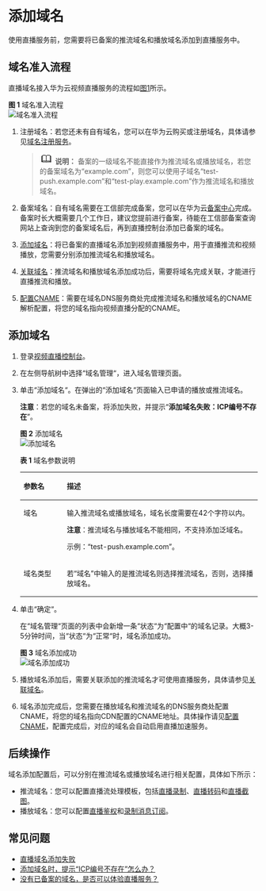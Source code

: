 # 添加域名<a name="live010002"></a>

使用直播服务前，您需要将已备案的推流域名和播放域名添加到直播服务中。

## 域名准入流程<a name="section19545380178"></a>

直播域名接入华为云视频直播服务的流程如[图1](#fig5155122522815)所示。

**图 1**  域名准入流程<a name="fig5155122522815"></a>  
![](figures/域名准入流程.png "域名准入流程")

1.  注册域名：若您还未有自有域名，您可以在华为云购买或注册域名，具体请参见[域名注册服务](https://www.huaweicloud.com/product/domain.html)。

    >![](public_sys-resources/icon-note.gif) **说明：** 
    >备案的一级域名不能直接作为推流域名或播放域名，若您的备案域名为“example.com”，则您可以使用子域名“test-push.example.com”和“test-play.example.com”作为推流域名和播放域名。

2.  备案域名：自有域名需要在工信部完成备案，您可以在华为云[备案中心](https://beian.huaweicloud.com/)完成。备案时长大概需要几个工作日，建议您提前进行备案，待能在工信部备案查询网站上查询到您的备案域名后，再到直播控制台添加已备案的域名。
3.  [添加域名](#section1326884516114)：将已备案的直播域名添加到视频直播服务中，用于直播推流和视频播放，您需要分别添加推流域名和播放域名。
4.  [关联域名](关联域名.md)：推流域名和播放域名添加成功后，需要将域名完成关联，才能进行直播推流和播放。
5.  [配置CNAME](配置CNAME.md)：需要在域名DNS服务商处完成推流域名和播放域名的CNAME解析配置，将您的域名指向视频直播分配的CNAME。

## 添加域名<a name="section1326884516114"></a>

1.  登录[视频直播控制台](https://console.huaweicloud.com/live)。
2.  在左侧导航树中选择“域名管理“，进入域名管理页面。
3.  单击“添加域名“。在弹出的“添加域名“页面输入已申请的播放或推流域名。

    **注意**：若您的域名未备案，将添加失败，并提示“**添加域名失败：ICP编号不存在**”。

    **图 2**  添加域名<a name="fig251002713570"></a>  
    ![](figures/添加域名.png "添加域名")

    **表 1**  域名参数说明

    <a name="table1163972513102"></a>
    <table><thead align="left"><tr id="row1763962516105"><th class="cellrowborder" valign="top" width="18.23%" id="mcps1.2.3.1.1"><p id="p26391125111012"><a name="p26391125111012"></a><a name="p26391125111012"></a>参数名</p>
    </th>
    <th class="cellrowborder" valign="top" width="81.77%" id="mcps1.2.3.1.2"><p id="p18639172517105"><a name="p18639172517105"></a><a name="p18639172517105"></a>描述</p>
    </th>
    </tr>
    </thead>
    <tbody><tr id="row17444848108"><td class="cellrowborder" valign="top" width="18.23%" headers="mcps1.2.3.1.1 "><p id="p174448471018"><a name="p174448471018"></a><a name="p174448471018"></a>域名</p>
    </td>
    <td class="cellrowborder" valign="top" width="81.77%" headers="mcps1.2.3.1.2 "><p id="p12444194151011"><a name="p12444194151011"></a><a name="p12444194151011"></a>输入推流域名或播放域名，域名长度需要在42个字符以内。</p>
    <p id="p10106194918108"><a name="p10106194918108"></a><a name="p10106194918108"></a><strong id="b1010674910108"><a name="b1010674910108"></a><a name="b1010674910108"></a>注意</strong>：推流域名与播放域名不能相同，不支持添加泛域名。</p>
    <p id="p11061449131016"><a name="p11061449131016"></a><a name="p11061449131016"></a>示例：“test-push.example.com”。</p>
    </td>
    </tr>
    <tr id="row1336715011110"><td class="cellrowborder" valign="top" width="18.23%" headers="mcps1.2.3.1.1 "><p id="p19367110191116"><a name="p19367110191116"></a><a name="p19367110191116"></a>域名类型</p>
    </td>
    <td class="cellrowborder" valign="top" width="81.77%" headers="mcps1.2.3.1.2 "><p id="p1936713051114"><a name="p1936713051114"></a><a name="p1936713051114"></a>若<span class="parmname" id="parmname19691183320116"><a name="parmname19691183320116"></a><a name="parmname19691183320116"></a>“域名”</span>中输入的是推流域名则选择推流域名，否则，选择播放域名。</p>
    </td>
    </tr>
    </tbody>
    </table>

4.  单击“确定“。

    在“域名管理“页面的列表中会新增一条“状态“为“配置中“的域名记录。大概3-5分钟时间，当“状态“为“正常“时，域名添加成功。

    **图 3**  域名添加成功<a name="fig443953585717"></a>  
    ![](figures/域名添加成功.png "域名添加成功")

5.  播放域名添加后，需要关联添加的推流域名才可使用直播服务，具体请参见[关联域名](关联域名.md)。
6.  域名添加完成后，您需要在播放域名和推流域名的DNS服务商处配置CNAME，将您的域名指向CDN配置的CNAME地址。具体操作请见[配置CNAME](配置CNAME.md)，配置完成后，对应的域名会自动启用直播加速服务。

## 后续操作<a name="section966434418"></a>

域名添加配置后，可以分别在推流域名或播放域名进行相关配置，具体如下所示：

-   推流域名：您可以配置直播流处理模板，包括[直播录制](配置录制模板.md)、[直播转码](直播转码.md)和[直播截图](直播截图.md)。
-   播放域名：您可以配置[直播鉴权](概述.md)和[录制消息订阅](配置消息通知.md)。

## 常见问题<a name="section9774815141319"></a>

-   [直播域名添加失败](https://support.huaweicloud.com/trouble-live/live150001.html)
-   [添加域名时，提示“ICP编号不存在”怎么办？](https://support.huaweicloud.com/live_faq/live_08_0020.html)
-   [没有已备案的域名，是否可以体验直播服务？](https://support.huaweicloud.com/live_faq/live_08_0019.html)

